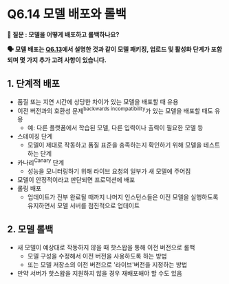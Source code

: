 # Q6.14 모델 배포와 롤백

**🙋 질문 : 모델을 어떻게 배포하고 롤백하나요?**

**🗣️ 모델 배포는 [Q6.13](./q6-13.md)에서 설명한 것과 같이 모델 패키징, 업로드 및 활성화 단계가 포함되며 몇 가지 추가 고려 사항이 있습니다.**

## 1. 단계적 배포

- 품질 또는 지연 시간에 상당한 차이가 있는 모델을 배포할 때 유용
- 이전 버전과의 호환성 문제<sup>backwards incompatibility</sup>가 있는 모델을 배포할 때도 유용
  - 예: 다른 플랫폼에서 학습된 모델, 다른 입력이나 출력이 필요한 모델 등
- 스테이징 단계
  - 모델이 제대로 작동하고 품질 표준을 충족하는지 확인하기 위해 모델을 테스트하는 단계
- 카나리<sup>Canary</sup> 단계
  - 성능을 모니터링하기 위해 라이브 요청의 일부가 새 모델에 주어짐
- 모델이 안정적이라고 판단되면 프로덕션에 배포
- 롤링 배포
  - 업데이트가 전부 완료될 때까지 나머지 인스턴스들은 이전 모델을 실행하도록 유지하면서 모델 서버를 점진적으로 업데이트

## 2. 모델 롤백

- 새 모델이 예상대로 작동하지 않을 때 핫스왑을 통해 이전 버전으로 롤백
  - 모델 구성을 수정해서 이전 버전을 사용하도록 하는 방법
  - 또는 모델 저장소의 이전 버전으로 '라이브'버전을 지정하는 방법
- 만약 서버가 핫스왑을 지원하지 않을 경우 재배포해야 할 수도 있음
